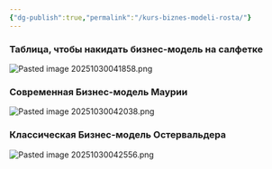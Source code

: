 ```yaml
---
{"dg-publish":true,"permalink":"/kurs-biznes-modeli-rosta/"}
---
```



### Таблица, чтобы накидать бизнес-модель на салфетке 
![Pasted image 20251030041858.png](/img/user/Pasted%20image%2020251030041858.png)

### Современная Бизнес-модель Маурии
![Pasted image 20251030042038.png](/img/user/Pasted%20image%2020251030042038.png)
### Классическая Бизнес-модель Остервальдера 
![Pasted image 20251030042556.png](/img/user/Pasted%20image%2020251030042556.png)